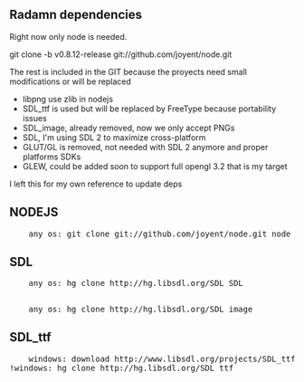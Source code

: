 ## Radamn dependencies

Right now only node is needed.

git clone -b v0.8.12-release git://github.com/joyent/node.git

The rest is included in the GIT because the proyects need small modifications or will be replaced

* libpng use zlib in nodejs
* SDL_ttf is used but will be replaced by FreeType because portability issues
* SDL_image, already removed, now we only accept PNGs
* SDL, I'm using SDL 2 to maximize cross-platform
* GLUT/GL is removed, not needed with SDL 2 anymore and proper platforms SDKs
* GLEW, could be added soon to support full opengl 3.2 that is my target

I left this for my own reference to update deps

## NODEJS
<pre>    any os: git clone git://github.com/joyent/node.git node</pre>

## SDL
<pre>    any os: hg clone http://hg.libsdl.org/SDL SDL</pre>

##
<pre>    any os: hg clone http://hg.libsdl.org/SDL_image</pre>

## SDL_ttf
<pre>    windows: download http://www.libsdl.org/projects/SDL_ttf/release/SDL_ttf-devel-2.0.10-VC.zip and decrompress @deps/SDL_ttf
!windows: hg clone http://hg.libsdl.org/SDL_ttf</pre>
